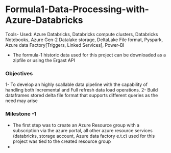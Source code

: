 # Formula1-Data-Processing-with-Azure-Databricks
Tools- Used: Azure Databricks, Databricks compute clusters, Databricks Notebooks, Azure Gen-2 Datalake storage, DeltaLake File format, Pyspark, Azure data Factory[Triggers, Linked Services], Power-BI
- The formula-1 historic data used for this project can be downloaded as a zipfile or using the Ergast API 
### Objectives 
  1- To develop an highly scallable data pipeline with the capability of handling both Incremental and Full refresh data load operations.
  2- Build dataframes stored delta file format that supports different queries as the need may arise
### Milestone -1
- The first step was to create an Azure Resource group with a subscription via the azure portal, all other azure resource services (databricks, storage account, Azure data factory e.t.c) used for this project was tied to the created resource group
- 
